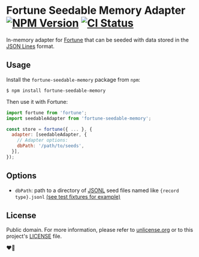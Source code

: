 # Fortune Seedable Memory Adapter [![NPM Version](https://img.shields.io/npm/v/fortune-seedable-memory.svg?style=flat)](https://npmjs.org/package/fortune-seedable-memory) [![CI Status](https://github.com/redoPop/fortune-seedable-memory/workflows/CI/badge.svg?branch=main)](https://github.com/redoPop/fortune-seedable-memory/actions?query=workflow%3ACI+branch%3Amain)
In-memory adapter for [Fortune](https://fortune.js.org/) that can be seeded with data stored in the [JSON Lines](https://jsonlines.org/) format.

## Usage
Install the `fortune-seedable-memory` package from `npm`:
```
$ npm install fortune-seedable-memory
```

Then use it with Fortune:

```js
import fortune from 'fortune';
import seedableAdapter from 'fortune-seedable-memory';

const store = fortune({ ... }, {
  adapter: [seedableAdapter, {
    // Adapter options:
    dbPath: '/path/to/seeds',
  }],
});
```

## Options
- `dbPath`: path to a directory of [JSONL](https://jsonlines.org/) seed files named like `{record type}.jsonl` [(see test fixtures for example)](test/fixtures)

## License
Public domain. For more information, please refer to [unlicense.org](https://unlicense.org/) or to this project's [LICENSE](LICENSE) file.

❤️🐷
